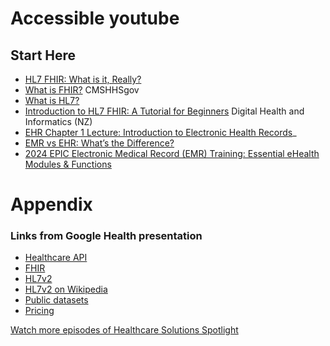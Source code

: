 # Accessible youtube 

## Start Here
- [HL7 FHIR: What is it, Really?](https://www.youtube.com/watch?v=AkqNuxVBQKY)
- [What is FHIR?](https://www.youtube.com/watch?v=eHsyGMqp-Do) CMSHHSgov
- [What is HL7?](https://www.youtube.com/watch?v=9l9FVbjc6k8)
- [Introduction to HL7 FHIR: A Tutorial for Beginners](https://www.youtube.com/watch?v=wxXe1g2YjHo) Digital Health and Informatics (NZ)
- [EHR Chapter 1 Lecture: Introduction to Electronic Health Records](https://www.youtube.com/watch?v=9nVd3-gKP0g)_
- [EMR vs EHR: What’s the Difference?](https://www.youtube.com/watch?v=dgVaB2olgA4)
- [2024 EPIC Electronic Medical Record (EMR) Training: Essential eHealth Modules & Functions](https://www.youtube.com/watch?v=zQXhvPBWv18)

##


# Appendix

### Links from Google Health presentation


- [Healthcare API](https://goo.gle/3i0yNLN)
- [FHIR](https://goo.gle/3r1xiB2)
- [HL7v2](https://goo.gle/3xNh8xu)
- [HL7v2 on Wikipedia](https://goo.gle/3i49bxh)
- [Public datasets](https://goo.gle/3e9m08B)
- [Pricing](https://goo.gle/3eaoumZ)



[Watch more episodes of Healthcare Solutions Spotlight](https://goo.gle/HealthcareSolutionsSp...)
